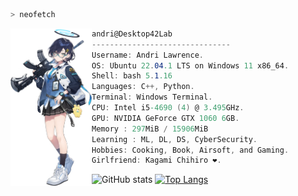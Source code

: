 
```zsh
> neofetch
```

<img align="left" src="img/Chihiro.png" width="130px"/> 

```csharp
andri@Desktop42Lab
-------------------------------
Username: Andri Lawrence.
OS: Ubuntu 22.04.1 LTS on Windows 11 x86_64.
Shell: bash 5.1.16
Languages: C++, Python.
Terminal: Windows Terminal.
CPU: Intel i5-4690 (4) @ 3.495GHz.
GPU: NVIDIA GeForce GTX 1060 6GB.
Memory : 297MiB / 15906MiB
Learning : ML, DL, DS, CyberSecurity.
Hobbies: Cooking, Book, Airsoft, and Gaming.
Girlfriend: Kagami Chihiro ❤️.

```
![GitHub stats](https://github-readme-stats.vercel.app/api?username=andri-jpg&show_icons=true&theme=tokyonight)
[![Top Langs](https://github-readme-stats.vercel.app/api/top-langs/?username=andri-jpg&layout=compact&theme=tokyonight)](https://github.com/anuraghazra/github-readme-stats)
